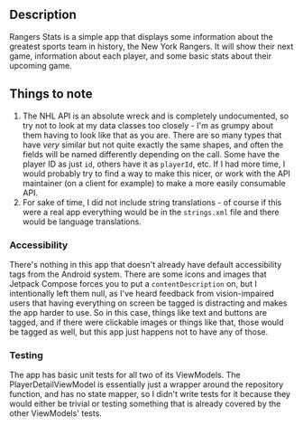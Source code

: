 ## Description
Rangers Stats is a simple app that displays some information about the greatest sports team in history, the New York Rangers.  It will show their next game, information about each player, and some basic stats about their upcoming game.

## Things to note
1. The NHL API is an absolute wreck and is completely undocumented, so try not to look at my data classes too closely - I'm as grumpy about them having to look like that as you are.  There are so many types that have *very* similar but not quite exactly the same shapes, and often the fields will be named differently depending on the call.  Some have the player ID as just `id`, others have it as `playerId`, etc.  If I had more time, I would probably try to find a way to make this nicer, or work with the API maintainer (on a client for example) to make a more easily consumable API.
2. For sake of time, I did not include string translations - of course if this were a real app everything would be in the `strings.xml` file and there would be language translations.

### Accessibility
There's nothing in this app that doesn't already have default accessibility tags from the Android system.  There are some icons and images that Jetpack Compose forces you to put a `contentDescription` on, but I intentionally left them null, as I've heard feedback from vision-impaired users that having everything on screen be tagged is distracting and makes the app harder to use.  So in this case, things like text and buttons are tagged, and if there were clickable images or things like that, those would be tagged as well, but this app just happens not to have any of those.

### Testing
The app has basic unit tests for all two of its ViewModels.  The PlayerDetailViewModel is essentially just a wrapper around the repository function, and has no state mapper, so I didn't write tests for it because they would either be trivial or testing something that is already covered by the other ViewModels' tests.
